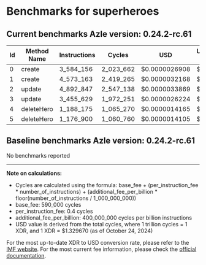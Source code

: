 # Benchmarks for superheroes

## Current benchmarks Azle version: 0.24.2-rc.61

| Id  | Method Name | Instructions | Cycles    | USD           | USD/Million Calls |
| --- | ----------- | ------------ | --------- | ------------- | ----------------- |
| 0   | create      | 3_584_156    | 2_023_662 | $0.0000026908 | $2.69             |
| 1   | create      | 4_573_163    | 2_419_265 | $0.0000032168 | $3.21             |
| 2   | update      | 4_892_847    | 2_547_138 | $0.0000033869 | $3.38             |
| 3   | update      | 3_455_629    | 1_972_251 | $0.0000026224 | $2.62             |
| 4   | deleteHero  | 1_188_175    | 1_065_270 | $0.0000014165 | $1.41             |
| 5   | deleteHero  | 1_176_900    | 1_060_760 | $0.0000014105 | $1.41             |

## Baseline benchmarks Azle version: 0.24.2-rc.61

No benchmarks reported

---

**Note on calculations:**

-   Cycles are calculated using the formula: base_fee + (per_instruction_fee \* number_of_instructions) + (additional_fee_per_billion \* floor(number_of_instructions / 1_000_000_000))
-   base_fee: 590_000 cycles
-   per_instruction_fee: 0.4 cycles
-   additional_fee_per_billion: 400_000_000 cycles per billion instructions
-   USD value is derived from the total cycles, where 1 trillion cycles = 1 XDR, and 1 XDR = $1.329670 (as of October 24, 2024)

For the most up-to-date XDR to USD conversion rate, please refer to the [IMF website](https://www.imf.org/external/np/fin/data/rms_sdrv.aspx).
For the most current fee information, please check the [official documentation](https://internetcomputer.org/docs/current/developer-docs/gas-cost#execution).
